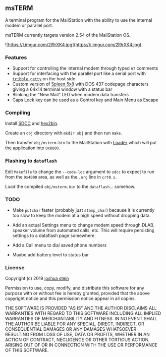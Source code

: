 ## msTERM

A terminal program for the MailStation with the ability to use the internal
modem or parallel port.

msTERM currently targets version 2.54 of the MailStation OS.

![https://i.imgur.com/2l9rXK4.jpg](https://i.imgur.com/2l9rXK4.jpg)

### Features

- Support for controlling the internal modem through typed `AT` comments
- Support for interfacing with the parallel port like a serial port with
[`tribble_getty`](https://github.com/jcs/mailstation-tools/blob/master/util/tribble_getty.c)
on the host side
- Custom version of
[Spleen 5x8](https://github.com/fcambus/spleen)
with DOS 437 codepage characters giving a 64x14 terminal window with a
status bar
- Blinking the "New Mail" LED when modem data transfers
- Caps Lock key can be used as a Control key and Main Menu as Escape

### Compiling

Install
[SDCC](http://sdcc.sourceforge.net/)
and
[hex2bin](https://sourceforge.net/projects/hex2bin/files/hex2bin/).

Create an `obj` directory with `mkdir obj` and then run `make`.

Then transfer `obj/msterm.bin` to the MailStation with
[Loader](https://github.com/jcs/mailstation-tools)
which will put the application into `0x8000`.

### Flashing to `dataflash`

Edit `Makefile` to change the `--code-loc` argument to `sdcc` to expect to run
from the `0x4000` area, as well as the `.org` line in `crt0.s`.

Load the compiled `obj/msterm.bin` to the `dataflash`... somehow.

### TODO

- Make `putchar` faster (probably just `stamp_char`) because it is currently
  too slow to keep the modem at a high speed without dropping data.

- Add an actual Settings menu to change modem speed through DLAB, speaker
  volume from automated calls, etc.  This will require persisting settings to a
  dataflash page somewhere.

- Add a Call menu to dial saved phone numbers

- Maybe add battery level to status bar

### License

Copyright (c) 2019 [joshua stein](https://jcs.org/)

Permission to use, copy, modify, and distribute this software for any
purpose with or without fee is hereby granted, provided that the above
copyright notice and this permission notice appear in all copies.

THE SOFTWARE IS PROVIDED "AS IS" AND THE AUTHOR DISCLAIMS ALL WARRANTIES
WITH REGARD TO THIS SOFTWARE INCLUDING ALL IMPLIED WARRANTIES OF
MERCHANTABILITY AND FITNESS. IN NO EVENT SHALL THE AUTHOR BE LIABLE FOR
ANY SPECIAL, DIRECT, INDIRECT, OR CONSEQUENTIAL DAMAGES OR ANY DAMAGES
WHATSOEVER RESULTING FROM LOSS OF USE, DATA OR PROFITS, WHETHER IN AN
ACTION OF CONTRACT, NEGLIGENCE OR OTHER TORTIOUS ACTION, ARISING OUT OF
OR IN CONNECTION WITH THE USE OR PERFORMANCE OF THIS SOFTWARE.

